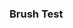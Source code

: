 ### Brush Test

<div id="chartDivX">
<div id="chartDivY">

<style>


.selection {
  fill: steelblue;
  fill-opacity: 1;
}

.body {
  width: 80%;
  margin:auto;
}


</style>


<script>
import d3 from "src/external/d3.v5.js";

var data = [{index: 0, value: 3},
            {index: 1, value: 5},
            {index: 2, value: 12}, 
            {index: 3, value: 8},
            {index: 4, value: 20},
            {index: 5, value: 7},
            {index: 6, value: 2},
            {index: 7, value: 15}            
            ];


//--------------- HORIZONTAL --------------------

var widthX = 300,
    heightX = 250,
    delim = 4;

var scaleX = d3.scaleLinear()
    .domain([0, 21])
    .rangeRound([0, widthX]);

var y = d3.scaleLinear()
    .domain([0, data.length])
    .rangeRound([0, heightX]);

var svgX = d3.select(lively.query(this,'#chartDivX'))
  .append("svg")
    .attr("width", widthX)
    .attr("height", heightX)
  .append('g');

svgX
  .append('rect')
    .attr('x', 0)
    .attr('y', 0)
    .style('stroke', 'black')
    .style('fill', 'lightyellow')
    .attr('width', widthX)
    .attr('height', heightX);

// Moveable barChart

var brushX = d3.brushX()
  .extent(function (d, i) {
       return [[0,y(i)+delim/2 ], 
              [widthX, y(i)+ heightX/data.length -delim/2]];})
  .on("brush", brushmoveX)
  .on("end", brushendX);

  
  
var svgbrushX = svgX
  .selectAll('.brush')
    .data(data)
  .enter()
    .append('g')
      .attr('class', 'brush')
    .append('g')
      .call(brushX)
      .call(brushX.move, function (d){return [0, d.value].map(scaleX);});

svgbrushX
  .append('text')
    .attr('x', function (d){return scaleX(d.value)-10;})
    .attr('y', function (d, i){return y(i) + y(0.5);})
    .attr('dy', '.35em')
    .attr('dx', -15)
    .style('fill', 'white')
    .text(function (d) {return d3.format('.2')(d.value);})

function brushendX(){ 
    if (!d3.event.sourceEvent) return;
    if (d3.event.sourceEvent.type === "brush") return; 
    if (!d3.event.selection) { // just in case of click with no move
      svgbrushX
        .call(brushX.move, function (d){
        return [0, d.value].map(scaleX);});}
}

function brushmoveX() { 
    console.log(d3.event.sourceEvent)
    if (!d3.event.sourceEvent) return;
    if (d3.event.sourceEvent.type === "brush") return; 
    if (!d3.event.selection) return;

    var d0 = d3.event.selection.map(scaleX.invert);
    var d = d3.select(this).select('.selection');

    d.datum().value= d0[1]; // Change the value of the original data

    update();
}



//--------------- VERTICAL --------------------

var widthY = 250,
    heightY = 300;

var scaleY = d3.scaleLinear()
    .domain([0, 21])
    .rangeRound([heightY, 0]);

var x = d3.scaleLinear()
    .domain([0, data.length])
    .rangeRound([0, widthY]);

var svgY = d3.select(lively.query(this,'#chartDivY'))
  .append("svg")
    .attr("width", widthY)
    .attr("height", heightY)
  .append('g');

svgY
  .append('rect')
    .attr('x', 0)
    .attr('y', 0)
    .style('stroke', 'black')
    .style('fill', 'lightyellow')
    .attr('width', widthY)
    .attr('height', heightY);

// Moveable barChart

var brushY = d3.brushY()
  .extent(function (d, i) {
       return [[x(i)+ delim/2, 0], 
              [x(i) + x(1) - delim/2, heightY]];})
  .on("brush", brushmoveY)
  .on("end", brushendY);  
  
var svgbrushY = svgY
  .selectAll('.brush')
    .data(data)
  .enter()
    .append('g')
      .attr('class', 'brush')
    .append('g')
      .call(brushY)
      .call(brushY.move, function (d){return [d.value, 0].map(scaleY);});

svgbrushY
  .append('text')
    .attr('y', function (d){return scaleY(d.value) + 25;})
    .attr('x', function (d, i){return x(i) + x(0.5);})
    .attr('dx', '-.60em')
    .attr('dy', -5)
    .style('fill', 'white')
    .text(function (d) {return d3.format('.2')(d.value);});

function brushendY(){
    if (!d3.event.sourceEvent) return;
    if (d3.event.sourceEvent.type === "brush") return; 
    if (!d3.event.selection) { // just in case of click with no move
      svgbrushY
        .call(brushY.move, function (d){
          return [d.value, 0].map(scaleY);})
    };
}

function brushmoveY() { 
    if (!d3.event.sourceEvent) return; 
    if (d3.event.sourceEvent.type === "brush") return;
    if (!d3.event.selection) return; 

    var d0 = d3.event.selection.map(scaleY.invert);
    var d = d3.select(this).select('.selection');

    d.datum().value= d0[0]; // Change the value of the original data

    update();
  }

  //---------UPDATE VERTICAL and HORIZONTAL

function update(){
    svgbrushX
      .call(brushX.move, function (d){
        return [0, d.value].map(scaleX);})
      .selectAll('text')
        .attr('x', function (d){return scaleX(d.value)-10;})
        .text(function (d) {return d3.format('.2')(d.value);});
    svgbrushY
      .call(brushY.move, function (d){
        return [d.value, 0].map(scaleY);})
      .selectAll('text')
        .attr('y', function (d){return scaleY(d.value) + 25;})
        .text(function (d) {return d3.format('.2')(d.value);});
  }

</script>